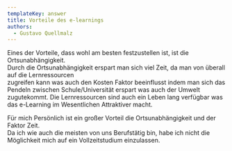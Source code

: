 ```yaml
---
templateKey: answer
title: Vorteile des e-learnings
authors:
  - Gustavo Quellmalz
---
```

Eines der Vorteile, dass wohl am besten festzustellen ist, ist die Ortsunabhängigkeit. \
Durch die Ortsunabhängigkeit erspart man sich viel Zeit, da man von überall auf die Lernressourcen\
zugreifen kann was auch den Kosten Faktor beeinflusst indem man sich das Pendeln zwischen Schule/Universität erspart was auch der Umwelt zugutekommt. Die Lernressourcen sind auch ein Leben lang verfügbar was das e-Learning im Wesentlichen Attraktiver macht. 

Für mich Persönlich ist ein großer Vorteil die Ortsunabhängigkeit und der Faktor Zeit.\
Da ich wie auch die meisten von uns Berufstätig bin, habe ich nicht die Möglichkeit mich auf ein Vollzeitstudium einzulassen.
